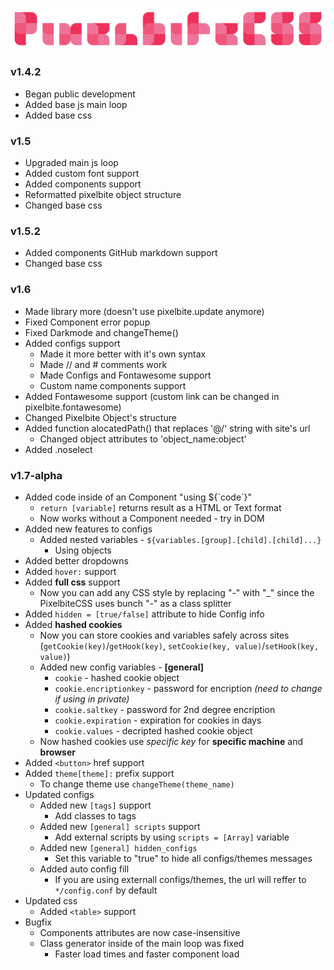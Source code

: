 ![image](https://raw.githubusercontent.com/Pixelbite-CSS/.github/main/banner-yellow.png)

### v1.4.2
- Began public development
- Added base js main loop
- Added base css

### v1.5
- Upgraded main js loop
- Added custom font support
- Added components support
- Reformatted pixelbite object structure
- Changed base css

### v1.5.2
- Added components GitHub markdown support
- Changed base css

### v1.6
- Made library more (doesn't use pixelbite.update anymore)
- Fixed Component error popup
- Fixed Darkmode and changeTheme()
- Added configs support
    - Made it more better with it's own syntax
    - Made // and # comments work
    - Made Configs and Fontawesome support
    - Custom name components support
- Added Fontawesome support (custom link can be changed in pixelbite.fontawesome) 
- Changed Pixelbite Object's structure
- Added function alocatedPath() that replaces '@/' string with site's url
    - Changed object attributes to 'object_name:object'
- Added .noselect

### v1.7-alpha
- Added code inside of an Component "using ${\`code\`}"
    - `return [variable]` returns result as a HTML or Text format
    - Now works without a Component needed - try in DOM
- Added new features to configs 
    - Added nested variables - `${variables.[group].[child].[child]...}`
        - Using objects
- Added better dropdowns
- Added `hover:` support
- Added **full css** support
    - Now you can add any CSS style by replacing "-" with "_" since the PixelbiteCSS uses bunch "-" as a class splitter
- Added `hidden = [true/false]` attribute to hide Config info
- Added **hashed cookies**
    - Now you can store cookies and variables safely across sites (`getCookie(key)`/`getHook(key)`, `setCookie(key, value)`/`setHook(key, value)`)
    - Added new config variables - **[general]**
      - `cookie` - hashed cookie object
      - `cookie.encriptionkey` - password for encription *(need to change if using in private)*
      - `cookie.saltkey` - password for 2nd degree encription
      - `cookie.expiration` - expiration for cookies in days
      - `cookie.values` - decripted hashed cookie object
  - Now hashed cookies use _specific key_ for **specific machine** and **browser**
- Added `<button>` href support
- Added `theme[theme]:` prefix support
    - To change theme use `changeTheme(theme_name)`
- Updated configs
    - Added new `[tags]` support
        - Add classes to tags
    - Added new `[general] scripts` support
        - Add external scripts by using `scripts = [Array]` variable
    - Added new `[general] hidden_configs`
        - Set this variable to "true" to hide all configs/themes messages
    - Added auto config fill
        - If you are using externall configs/themes, the url will reffer to `*/config.conf` by default 
- Updated css
    - Added `<table>` support
- Bugfix
    - Components attributes are now case-insensitive
    - Class generator inside of the main loop was fixed
      - Faster load times and faster component load
